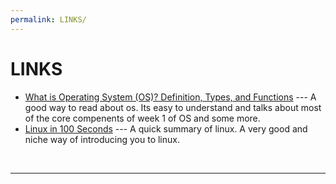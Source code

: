 ```yaml
---
permalink: LINKS/
---
```


# LINKS

* [What is Operating System (OS)? Definition, Types, and Functions](https://www.mygreatlearning.com/blog/what-is-operating-system/) --- 
A good way to read about os. Its easy to understand and talks about most of the core compenents of week 1 of OS and some more.
* [Linux in 100 Seconds](https://www.youtube.com/watch?v=rrB13utjYV4) --- 
A quick summary of linux. A very good and niche way of introducing you to linux.
<br>
<hr>
